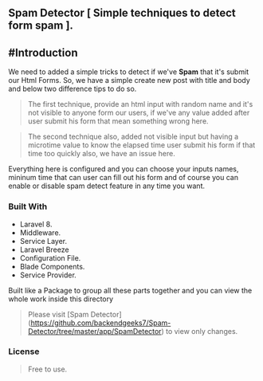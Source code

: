 ## Spam Detector [ Simple techniques to detect form spam ]. 
## #Introduction
We need to added a simple tricks to detect if we've **Spam** that it's submit our Html Forms.
So, we have a simple create new post with title and body and below two difference tips to do so.

> The first technique, provide an html input with random name and it's not visible to anyone form our users, if we've any     value added after user submit his form that mean something wrong here. 

> The second technique also, added not visible input but having a microtime value to know the elapsed time user submit 
  his form if that time too quickly also, we have an issue here. 
  
Everything here is configured and you can choose your inputs names, mininum time that can user can fill out his form and of course you can enable or disable spam detect feature in any time you want.
 
### Built With
 - Laravel 8.
 - Middleware.
 - Service Layer.
 - Laravel Breeze
 - Configuration File.
 - Blade Components. 
 - Service Provider.
 
Built like a Package to group all these parts together and you can view the whole work inside this directory 
 
> Please visit [Spam Detector] (https://github.com/backendgeeks7/Spam-Detector/tree/master/app/SpamDetector) to view only    changes.

### License 

> Free to use.
